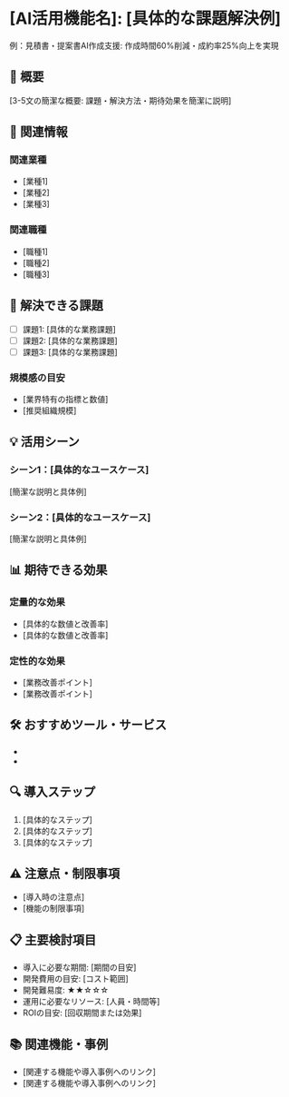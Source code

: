 # [AI活用機能名]: [具体的な課題解決例]
例：見積書・提案書AI作成支援: 作成時間60%削減・成約率25%向上を実現

## 📝 概要
[3-5文の簡潔な概要: 課題・解決方法・期待効果を簡潔に説明]

## 👥 関連情報
### 関連業種
<!-- 本記事の内容を分析し、最も関連性の高い3-5つの業種を挙げてください。汎用的な内容の場合は「全業種」と記載可。-->
- [業種1]
- [業種2]
- [業種3]

### 関連職種
<!-- 本記事の内容を分析し、この解決策が特に役立つ3-5つの職種・役職を挙げてください。-->
- [職種1]
- [職種2]
- [職種3]

## 🎯 解決できる課題
- [ ] 課題1: [具体的な業務課題]
- [ ] 課題2: [具体的な業務課題]
- [ ] 課題3: [具体的な業務課題]

### 規模感の目安
- [業界特有の指標と数値]
- [推奨組織規模]

## 💡 活用シーン
### シーン1：[具体的なユースケース]
[簡潔な説明と具体例]

### シーン2：[具体的なユースケース]
[簡潔な説明と具体例]

## 📊 期待できる効果
### 定量的な効果
- [具体的な数値と改善率]
- [具体的な数値と改善率]

### 定性的な効果
- [業務改善ポイント]
- [業務改善ポイント]

## 🛠️ おすすめツール・サービス
- [ツール名]: [簡潔な説明と特徴]
- [ツール名]: [簡潔な説明と特徴]

## 🔍 導入ステップ
1. [具体的なステップ]
2. [具体的なステップ]
3. [具体的なステップ]

## ⚠️ 注意点・制限事項
- [導入時の注意点]
- [機能の制限事項]

## 📋 主要検討項目
- 導入に必要な期間: [期間の目安]
- 開発費用の目安: [コスト範囲]
- 開発難易度: ★★☆☆☆
- 運用に必要なリソース: [人員・時間等]
- ROIの目安: [回収期間または効果]

## 📚 関連機能・事例
- [関連する機能や導入事例へのリンク]
- [関連する機能や導入事例へのリンク]